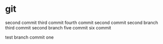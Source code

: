 # git
second commit
third commit
fourth commit
second commit second branch
third commit second branch
five commit
six commit

test branch commit one

